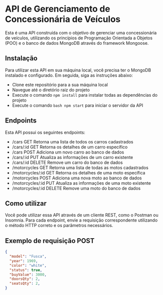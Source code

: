 # API de Gerenciamento de Concessionária de Veículos
Esta é uma API construída com o objetivo de gerenciar uma concessionária de veículos, utilizando os princípios de Programação Orientada a Objetos (POO) e o banco de dados MongoDB através do framework Mongoose.

## Instalação
Para utilizar esta API em sua máquina local, você precisa ter o MongoDB instalado e configurado. Em seguida, siga as instruções abaixo:
* Clone este repositório para a sua máquina local
* Navegue até o diretório raiz do projeto
* Execute o comando ```npm install``` para instalar todas as dependências do projeto
* Execute o comando ```bash npm start``` para iniciar o servidor da API
## Endpoints
Esta API possui os seguintes endpoints:
* /cars	GET	Retorna uma lista de todos os carros cadastrados
* /cars/:id	GET	Retorna os detalhes de um carro específico
* /cars	POST	Adiciona um novo carro ao banco de dados
* /cars/:id	PUT	Atualiza as informações de um carro existente
* /cars/:id	DELETE	Remove um carro do banco de dados
* /motorcycles	GET	Retorna uma lista de todas as motos cadastrados
* /motorcycles/:id	GET	Retorna os detalhes de uma moto específica
* /motorcycles	POST	Adiciona uma nova moto ao banco de dados
* /motorcycles/:id	PUT	Atualiza as informações de uma moto existente
* /motorcycles/:id	DELETE	Remove uma moto do banco de dados
## Como utilizar
Você pode utilizar essa API através de um cliente REST, como o Postman ou Insomnia. Para cada endpoint, envie a requisição correspondente utilizando o método HTTP correto e os parâmetros necessários.

## Exemplo de requisição POST
```json
{
  "model": "Fusca",
  "year": 1969,
  "color": "white",
  "status": true,
  "buyValue": 3000,
  "doorsQty": 2,
  "seatsQty": 2,
}
```
